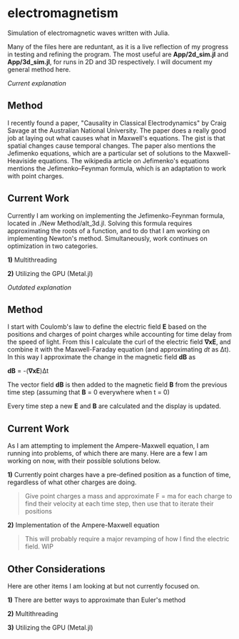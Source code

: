 # electromagnetism
Simulation of electromagnetic waves written with Julia.

Many of the files here are reduntant, as it is a live reflection of my progress in testing and refining the program.
The most useful are **App/2d_sim.jl** and **App/3d_sim.jl**, for runs in 2D and 3D respectively. I will document my general method here.

*Current explanation*

## Method
I recently found a paper, "Causality in Classical Electrodynamics" by Craig Savage at the	Australian National	University. The paper does a really good job at laying out what causes what in Maxwell's equations. The gist is that spatial changes cause temporal changes. The paper also mentions the Jefimenko	equations, which are a particular set of solutions to the Maxwell-Heaviside equations. The wikipedia article on Jefimenko's equations mentions the Jefimenko–Feynman formula, which is an adaptation to work with point charges.

## Current Work
Currently I am working on implementing the Jefimenko-Feynman formula, located in ./New Method/alt_3d.jl. Solving this formula requires approximating the roots of a function, and to do that I am working on implementing Newton's method. Simultaneously, work continues on optimization in two categories.

**1)** Multithreading

**2)** Utilizing the GPU (Metal.jl)

*Outdated explanation*

## Method
I start with Coulomb's law to define the electric field **E** based on the positions and charges of point charges while accounting for time delay from the speed of light. From this I calculate the curl of the electric field **∇xE**, and combine it with the Maxwell-Faraday equation (and approximating *dt* as Δt). In this way I approximate the change in the magnetic field **dB** as

**dB** = -(**∇xE**)Δt

The vector field **dB** is then added to the magnetic field **B** from the previous time step (assuming that **B** = 0 everywhere when t = 0)

Every time step a new **E** and **B** are calculated and the display is updated.

## Current Work
As I am attempting to implement the Ampere-Maxwell equation, I am running into problems, of which there are many. Here are a few I am working on now, with their possible solutions below.

**1)** Currently point charges have a pre-defined position as a function of time, regardless of what other charges are doing.

> Give point charges a mass and approximate F = ma for each charge to find their velocity at each time step, then use that to iterate their positions

**2)** Implementation of the Ampere-Maxwell equation

> This will probably require a major revamping of how I find the electric field. WIP

## Other Considerations
Here are other items I am looking at but not currently focused on.

**1)** There are better ways to approximate than Euler's method

**2)** Multithreading

**3)** Utilizing the GPU (Metal.jl)
